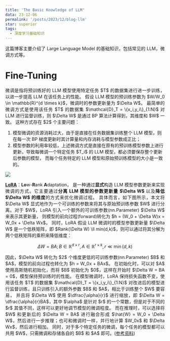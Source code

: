 ```yaml
---
title: 'The Basic Knowledge of LLM'
data: 23-12-06
permalink: '/posts/2023/12/blog-llm'
star: superior
tags:
  - 深度学习基础知识
---
```


<p style="text-align:justify; text-justify:inter-ideograph;">这篇博客主要介绍了 Large Language Model 的基础知识，包括常见的 LLM，微调方式等。</p>

Fine-Tuning
===

<p style="text-align:justify; text-justify:inter-ideograph;">微调是指将预训练好的 LLM 模型使用特定任务 $T$ 的数据集进行进一步训练，以进一步提高 LLM 在该任务上的性能。
假设 LLM 模型的预训练参数为 $W/W_0 \in \mathbb{R}^{d \times k}$，微调时的参数更新量为 $\Delta W$。
最简单的微调方式是使用该任务 $T$ 的数据集 $\mathcal{D}_T = \{x_i,y_i\}_{1:N}$ 对 LLM 进行监督训练，则 $\Delta W$ 是通过 BP 算法计算得到，其维度和 $W$ 一致。
这种方式存在 $2$ 个主要问题：</p>

<ol><li>模型微调的资源消耗过大，由于是直接在任务数据集训练整个 LLM 模型，则在每一次 BP 梯度更新时其计算量和内存消耗与模型参数成正比；</li>
<li>模型参数的利用率较低，上述微调方式是直接在原有的预训练模型参数上进行更新，导致每微调一个特定任务 $T_i$ 的 LLM 模型，都必须要保存整个更新后参数的模型，
而每个任务特定的 LLM 模型和原始预训练模型的大小是一致的。</li></ol>

<img src="https://cai-jianfeng.github.io/images/LLM_LoRA.png" style="align-items: center">

[//]: # (align-content: center -> OK)

<p style="text-align:justify; text-justify:inter-ideograph;"><b><a href="https://arxiv.org/abs/2106.09685" target="_blank" title="LoRA">LoRA</a></b>：<b>Lo</b>w-<b>R</b>ank <b>A</b>daptation，
是一种通过<b>显式</b>构造 LLM 模型参数更新来实现微调的方式。它主要通过<b>分离 LLM 模型的参数更新量 $\Delta W$ </b>以及<b>降低 $\Delta W$ 的维度</b>的方式来优化微调过程。
具体而言，如下图所示，本文将 $\Delta W$ 显式地作为一个可训练的参数来将其与原始预训练参数 $W$ 进行分离。对于 $W$，LoRA 引入一个额外的可训练参数(nn.Parameter) $\Delta W$ 来表示其更新量，
则模型的前向过程(forward)转化为 $h = (W_0 + \Delta W)x = W_0x + \Delta Wx$。
同时，LoRA 假设 LLM 微调时的模型参数更新量 $\Delta W$ 是一个低秩矩阵，即 $Rank(\Delta W) \ll min(d,k)$，则可以通过将其分解为两个低秩矩阵的乘积来降低维度：</p>

$$\Delta W = BA; B \in \mathbb{R}^{d \times r}, A \in \mathbb{R}^{r \times k}, r \ll \min(d, k)$$

<p style="text-align:justify; text-justify:inter-ideograph;">因此，$\Delta W$ 转化为 $2$ 个维度更低的可训练参数(nn.Parameter) $B$ 和 $A$，模型的前向过程也转化为 $h = W_0x + BAx$。
在初始化时，可以对 $A$ 使用高斯随机初始化，而将 $B$ 初始化为 $0$，这样在开始时 $\Delta W = BA = 0$，模型保持预训练时的性能。
在模型微调时，LoRA 保持损失函数不变，使用该任务 $T$ 的数据集 $\mathcal{D}_T = \{x_i,y_i\}_{1:N}$ 对改进后的模型进行监督训练，且只训练引入的额外参数 $B$ 和 $A$，相比于训练整个 $W$ 要容易，
并且将 $\Delta W$ 使用 $\dfrac{\alpha}{r}$ 进行缩放，即 $\Delta W = \dfrac{\alpha}{r}BA$，其中 $\alpha$ 是针对 $r$ 的一个常数，但是对于不同的 $r$ 其值不同，这样可以更好地调节模型的微调程度。
而在推理时，可以选择将 $W$ 和更新后的 $\Delta W = BA$ 进行融合形成 $\hat{W} = W_0 + \Delta W$，然后进行一步推理；也可和微调时一样，并行地计算 $W_0x$ 和 $\Delta Wx$，然后进行相加。
同时，对于多个特定任务的微调，每个任务的模型都可以共用 $W$，只需微调和存储各自的 $B$ 和 $A$ 即可。(<a href="https://blog.csdn.net/weixin_42010722/article/details/131109444" target="_blank">参考资料</a>)</p>